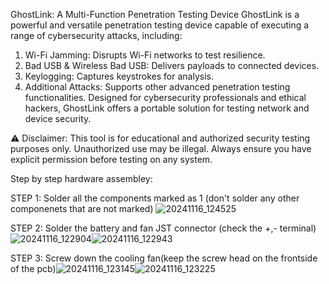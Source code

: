 GhostLink: A Multi-Function Penetration Testing Device
GhostLink is a powerful and versatile penetration testing device capable of executing a range of cybersecurity attacks, including:

1. Wi-Fi Jamming: Disrupts Wi-Fi networks to test resilience.
2. Bad USB & Wireless Bad USB: Delivers payloads to connected devices.
3. Keylogging: Captures keystrokes for analysis.
4. Additional Attacks: Supports other advanced penetration testing functionalities.
Designed for cybersecurity professionals and ethical hackers, GhostLink offers a portable solution for testing network and device security.

⚠️ Disclaimer: This tool is for educational and authorized security testing purposes only. Unauthorized use may be illegal. Always ensure you have explicit permission before testing on any system.

Step by step hardware assembley:

STEP 1: Solder all the components marked as 1 (don't solder any other componenets that are not marked)
![20241116_124525](https://github.com/user-attachments/assets/18c7e25b-e674-4ec4-b989-efea7b974e63)

STEP 2: Solder the battery and fan JST connector (check the +,- terminal)
![20241116_122904](https://github.com/user-attachments/assets/d1ad647a-f330-4882-a453-9ccd0de9a54b)![20241116_122943](https://github.com/user-attachments/assets/84489b94-6500-4938-ad6a-d797e2929b12)

STEP 3: Screw down the cooling fan(keep the screw head on the frontside of the pcb)![20241116_123145](https://github.com/user-attachments/assets/b419e544-978d-43b0-93b0-b0939c787d6d)![20241116_123225](https://github.com/user-attachments/assets/d154ea22-d929-486e-bd75-3fc0dd3949f7)




